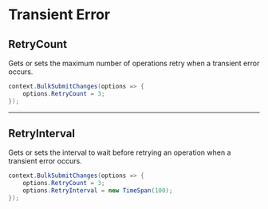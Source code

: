 # Transient Error

## RetryCount
Gets or sets the maximum number of operations retry when a transient error occurs.


```csharp
context.BulkSubmitChanges(options => {
	options.RetryCount = 3;
});
```

---

## RetryInterval
Gets or sets the interval to wait before retrying an operation when a transient error occurs.


```csharp
context.BulkSubmitChanges(options => {
	options.RetryCount = 3;
	options.RetryInterval = new TimeSpan(100);
});

```
